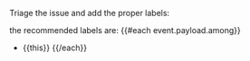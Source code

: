 Triage the issue and add the proper labels:

the recommended labels are:
{{#each event.payload.among}}
- {{this}}
{{/each}}

